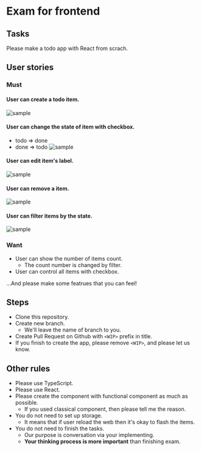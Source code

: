 # Exam for frontend

## Tasks
Please make a todo app  with React from scrach.

## User stories
### Must
#### User can create a todo item.
![sample](https://github.com/alda-taki/exam-frontend/blob/master/img/create_item.gif)

#### User can change the state of item with checkbox.
* todo => done
* done => todo
![sample](https://github.com/alda-taki/exam-frontend/blob/master/img/todo_to_done.gif)

#### User can edit item's label.
![sample](https://github.com/alda-taki/exam-frontend/blob/master/img/edit_item.gif)

#### User can remove a item.
![sample](https://github.com/alda-taki/exam-frontend/blob/master/img/remove_item.gif)

#### User can filter items by the state.
![sample](https://github.com/alda-taki/exam-frontend/blob/master/img/filter_with_state.gif)

### Want
* User can show the number of items count.
  * The count number is changed by filter.
* User can control all items with checkbox.

...And please make some featrues that you can feel! 

## Steps
* Clone this repository.
* Create new branch.
  * We'll leave the name of branch to you.
* Create Pull Request on Github with `<WIP>` prefix in title.
* If you finish to create the app, please remove `<WIP>`, and please let us know.


## Other rules
* Please use TypeScript.
* Please use React.
* Please create the component with functional component as much as possible.
  * If you used classical component, then please tell me the reason.
* You do not need to set up storage.
  * It means that if user reload the web then it's okay to flash the items.
* You do not need to finish the tasks.
  * Our purpose is conversation via your implementing.
  * **Your thinking process is more important** than finishing exam.
